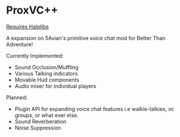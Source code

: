 # ProxVC++

[Requires Halplibe](https://github.com/Turnip-Labs/bta-halplibe)

A expansion on 5Avian's primitive voice chat mod for Better Than Adventure!

Currently Implemented:
* Sound Occlusion/Muffling
* Various Talking indicators
* Movable Hud components
* Audio mixer for individual players

Planned:
* Plugin API for expanding voice chat features i.e
 walkie-talkies, vc groups, or what ever else.
* Sound Reverberation
* Noise Suppression
